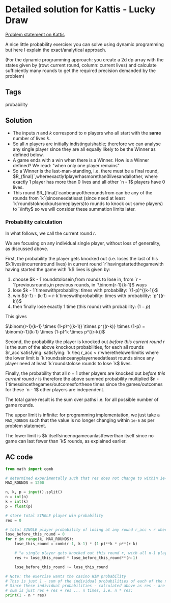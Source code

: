 # Detailed solution for Kattis - Lucky Draw

[Problem statement on Kattis](https://open.kattis.com/problems/luckydraw)

A nice little probability exercise: you can solve using dynamic programming but here I explain the exact/analytical approach.

(For the dynamic programming approach: you create a 2d dp array with the states given by (row: current round, column: current lives) and calculate sufficiently many rounds to get the required precision demanded by the problem)

## Tags

probability

## Solution

- The inputs $`n`$ and $`k`$ correspond to $`n`$ players who all start with the **same** number of lives $`k`$.
- So all $`n`$ players are initially indistinguishable; therefore we can analyse any single player since they are all equally likely to be the Winner as defined below.
- A game ends with a win when there is a Winner. How is a Winner defined? We read: "when only one player remains"
- So a Winner is the last-man-standing, i.e. there must be a final round, $`R_{final}`,whereexactly1playerhasmorethan0livesandallother, where exactly 1 player has more than 0 lives and all other `n - 1`$ players have 0 lives.
- This round $`R_{final}`canbeanyoftheroundsfrom can be any of the rounds from `k`(sinceneedatleast (since need at least `k`roundstoknockoutsomeplayers)to rounds to knock out some players) to `\infty`$ so we will consider these summation limits later.

### Probability calculation

In what follows, we call the current round $`r`$.

We are focusing on any individual single player, without loss of generality, as discussed above.

First, the probability the player gets knocked out (i.e. loses the last of his $`k`lives)incurrentround lives) in current round `r`havingstartedthegamewith having started the game with `k`$ lives is given by:

1. choose $`k - 1`roundstolosein,from rounds to lose in, from `r - 1`previousrounds,in previous rounds, in `\binom{r-1}{k-1}`$ ways
2. lose $`k - 1`timeswithprobability: times with probability: `(1-p)^{(k-1)}`$
3. win  $`(r-1) - (k-1) = r-k`timeswithprobability: times with probability: `p^{(r-k)}`$
4. then finally lose exactly 1 time (this round) with probability: $`(1-p)`$

This gives

$`\binom{r-1}{k-1} \times (1-p)^{(k-1)} \times p^{(r-k)} \times (1-p) = \binom{r-1}{k-1} \times (1-p)^k \times p^{(r-k)}`$ 

Second, the probability the player is knocked out *before this current round r* is the sum of the above knockout probabilities, for each all rounds $`r_acc`satisfying: satisfying: `k \leq r_acc < r`wherethelowerlimitis where the lower limit is `k`roundssinceanyplayerneedatleast rounds since any player need at least `k`roundstolose rounds to lose `k`$ lives.

Finally, the probability that all $`n - 1`$ other players are knocked out *before this current round r* is therefore the above summed probability multiplied $`n - 1`timessincethegames/outcomesforthese times since the games/outcomes for these `n - 1`$ other players are independent.

The total game result is the sum over paths i.e. for all possible number of game rounds.

The upper limit is infinite: for programming implementation, we just take a `MAX_ROUNDS` such that the value is no longer changing within `1e-6` as per problem statement.

The lower limit is $`k`itselfsincenogamecanlastfewerthan itself since no game can last fewer than `k`$ rounds, as explained earlier.

## AC code

```python
from math import comb

# determined experimentally such that res does not change to within 1e-6 with the given testcases
MAX_ROUNDS = 1200

n, k, p = input().split()
n = int(n)
k = int(k)
p = float(p)

# store total SINGLE player win probability
res = 0

# total SINGLE player probability of losing at any round r_acc < r where r is current round
lose_before_this_round = 0 
for r in range(k, MAX_ROUNDS):
    lose_this_round = comb(r-1, k-1) * (1-p)**k * p**(r-k)

    # "a single player gets knocked out this round r, with all n-1 players having already been knocked out"
    res += lose_this_round * lose_before_this_round**(n-1)

    lose_before_this_round += lose_this_round

# Note: the exercise wants the casino WIN probability
# This is just 1 - sum of the individual probabilities of each of the n players winning
# Since these individual probabilities - calculated above as res - are independent, the
# sum is just res + res + res ... n times, i.e. n * res:
print(1 - n * res)
```
